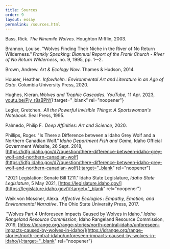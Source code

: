 ```yaml
---
title: Sources
order: 9
layout: essay
permalink: /sources.html
---
```


Bass, Rick.  _The Ninemile Wolves_. Houghton Mifflin, 2003. 

Brannon, Louise. "Wolves Finding Their Niche in the River of No Return Wilderness." _Frankly Speaking: Biannual Report of the Frank Church - River of No Return Wilderness_, no. 9, 1995, pp. 1--2.  

Brown, Andrew.  _Art & Ecology Now_. Thames & Hudson, 2014. 

Houser, Heather.  _Infowhelm : Environmental Art and Literature in an Age of Data_. Columbia University Press, 2020. 

Hughes, Kieran. _Wolves and Trophic Cascades. YouTube_, 11 Apr. 2023, [youtu.be/Pjv_r8sBPhY](https://youtu.be/Pjv_r8sBPhY){:target="_blank" rel="noopener"}

Legler, Gretchen.  _All the Powerful Invisible Things: A Sportswoman's Notebook_. Seal Press, 1995. 

Palmedo, Philip F.  _Deep Affinities: Art and Science_, 2020.  

Phillips, Roger. "Is There a Difference between a Idaho Grey Wolf and a Northern Canadian Wolf." _Idaho Department Fish and Game_, Idaho Official Government Website, 26 Sept. 2018, [https://idfg.idaho.gov/d7/question/there-difference-between-idaho-grey-wolf-and-northern-canadian-wolf](https://idfg.idaho.gov/d7/question/there-difference-between-idaho-grey-wolf-and-northern-canadian-wolf){:target="_blank" rel="noopener"}

"2021 Legislation: Senate Bill 1211." Idaho State Legislature, _Idaho State Legislature_, 5 May 2021, [https://legislature.idaho.gov/](https://legislature.idaho.gov/){:target="_blank" rel="noopener"}

Weik von Mossner, Alexa.  _Affective Ecologies : Empathy, Emotion, and Environmental Narrative_. The Ohio State University Press, 2017. 

 "Wolves Part 4 Unforeseen Impacts Caused by Wolves in Idaho." _Idaho Rangeland Resource Commission_, Idaho Rangeland Resource Commission, 2019, 
[https://idrange.org/range-stories/north-central-idaho/unforeseen-impacts-caused-by-wolves-in-idaho/](https://idrange.org/range-stories/north-central-idaho/unforeseen-impacts-caused-by-wolves-in-idaho/){:target="_blank" rel="noopener"}